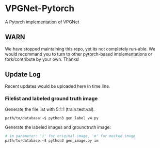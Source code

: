 # VPGNet-Pytorch
A Pytorch implementation of VPGNet

## WARN
We have stopped maintaining this repo, yet its not completely run-able. We would recommand you to turn to other pytorch-based implementations or fork/contribute by your own. Thanks!

## Update Log
Recent updates would be uploaded here in time line.

### Filelist and labeled ground truth image
Generate the file list with 5:1:1 (train:test:val):

`path/to/database:~$ python3 gen_label_v4.py`

Generate the labeled images and groundtruth image:

```python
# im parameter: 'i' for original image, 'm' for masked image
path/to/database:~$ python3 gen_image.py im
```
